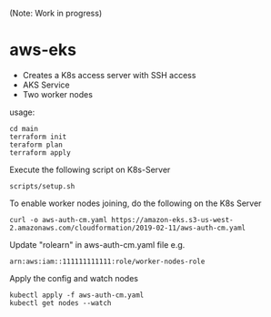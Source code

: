 (Note: Work in progress)
# aws-eks
- Creates a K8s access server with SSH access
- AKS Service
- Two worker nodes

usage:
```
cd main
terraform init
teraform plan
terraform apply
```

Execute the following script on K8s-Server
```
scripts/setup.sh
```

To enable worker nodes joining,  do the following on the K8s Server
```
curl -o aws-auth-cm.yaml https://amazon-eks.s3-us-west-2.amazonaws.com/cloudformation/2019-02-11/aws-auth-cm.yaml
```
Update "rolearn" in aws-auth-cm.yaml file
e.g. 
```
arn:aws:iam::111111111111:role/worker-nodes-role
```
Apply the config and watch nodes
```
kubectl apply -f aws-auth-cm.yaml
kubectl get nodes --watch
```
